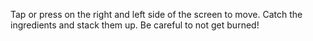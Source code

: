Tap or press on the right and left side of the screen to move. Catch the ingredients and stack them up. Be careful to not get burned!
